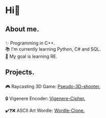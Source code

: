 <h1 align="left">Hi👋</h1>

###

<h2 align="left">About me.</h2>

###

<p align="left">✨ Programming in C++.<br>📚 I'm currently learning Python, C# and SQL.<br>🎯 My goal is learning RE.</p>

###

<h2 align="left">Projects.</h2>

###

<p align="left">🎮 Raycasting 3D Game: <a href="https://github.com/Waveus/Pseudo-3D-Shooter/tree/main?tab=readme-ov-file">Pseudo-3D-shooter.</a>
<p align="left">🔒 Vigenere Encoder: <a href="https://github.com/Waveus/Vigenere-Cipher">Vigenere-Cipher.</a>
<p align="left">✔️❓❌ ASCII Art Wordle: <a href="https://github.com/Waveus/Wordle-Clone">Wordle-Clone.</a>
  
###

